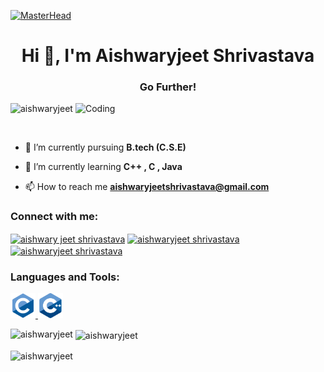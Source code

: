 [![MasterHead](https://media.licdn.com/dms/image/D563DAQFIJGy_J4EvYA/image-scale_191_1128/0/1666883668428?e=1675425600&v=beta&t=q5S0E-n5z-gDvzZPdOvK7oorksu-JESWk3DdbbvU2ss)](https://codegrills.in)
<h1 align="center">Hi 👋, I'm Aishwaryjeet Shrivastava</h1>
<h3 align="center">Go Further!</h3>
<img align="right" alt="Coding" width="400" src="https://storage.googleapis.com/building-bridges-assets/latest/coding_eb282ea6c2/coding_eb282ea6c2.gif">

<p align="left"> <img src="https://komarev.com/ghpvc/?username=aishwaryjeet&label=Profile%20views&color=0e75b6&style=flat" alt="aishwaryjeet" /> </p>

<p align="left"> <a href="https://twitter.com/" target="blank"><img src="https://img.shields.io/twitter/follow/?logo=twitter&style=for-the-badge" alt="" /></a> </p>

- 🔭 I’m currently pursuing **B.tech (C.S.E)**

- 🌱 I’m currently learning **C++ , C , Java**

- 📫 How to reach me **aishwaryjeetshrivastava@gmail.com**

<h3 align="left">Connect with me:</h3>
<p align="left">
<a href="https://linkedin.com/in/aishwary jeet shrivastava" target="blank"><img align="center" src="https://raw.githubusercontent.com/rahuldkjain/github-profile-readme-generator/master/src/images/icons/Social/linked-in-alt.svg" alt="aishwary jeet shrivastava" height="30" width="40" /></a>
<a href="https://www.hackerrank.com/aishwaryjeet shrivastava" target="blank"><img align="center" src="https://raw.githubusercontent.com/rahuldkjain/github-profile-readme-generator/master/src/images/icons/Social/hackerrank.svg" alt="aishwaryjeet shrivastava" height="30" width="40" /></a>
<a href="https://www.leetcode.com/aishwaryjeet shrivastava" target="blank"><img align="center" src="https://raw.githubusercontent.com/rahuldkjain/github-profile-readme-generator/master/src/images/icons/Social/leet-code.svg" alt="aishwaryjeet shrivastava" height="30" width="40" /></a>
</p>

<h3 align="left">Languages and Tools:</h3>
<p align="left"> <a href="https://www.cprogramming.com/" target="_blank" rel="noreferrer"> <img src="https://raw.githubusercontent.com/devicons/devicon/master/icons/c/c-original.svg" alt="c" width="40" height="40"/> </a> <a href="https://www.w3schools.com/cpp/" target="_blank" rel="noreferrer"> <img src="https://raw.githubusercontent.com/devicons/devicon/master/icons/cplusplus/cplusplus-original.svg" alt="cplusplus" width="40" height="40"/> </a> </p>

<p><img align="left" src="https://github-readme-stats.vercel.app/api/top-langs?username=aishwaryjeet&show_icons=true&locale=en&layout=compact" alt="aishwaryjeet" /></p>

<p>&nbsp;<img align="center" src="https://github-readme-stats.vercel.app/api?username=aishwaryjeet&show_icons=true&locale=en" alt="aishwaryjeet" /></p>

<p><img align="center" src="https://github-readme-streak-stats.herokuapp.com/?user=aishwaryjeet&" alt="aishwaryjeet" /></p>
